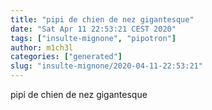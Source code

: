 ```yaml
---
title: "pipi de chien de nez gigantesque"
date: "Sat Apr 11 22:53:21 CEST 2020"
tags: ["insulte-mignone", "pipotron"]
author: m1ch3l
categories: ["generated"]
slug: "insulte-mignone/2020-04-11-22:53:21"
---
```


pipi de chien de nez gigantesque
